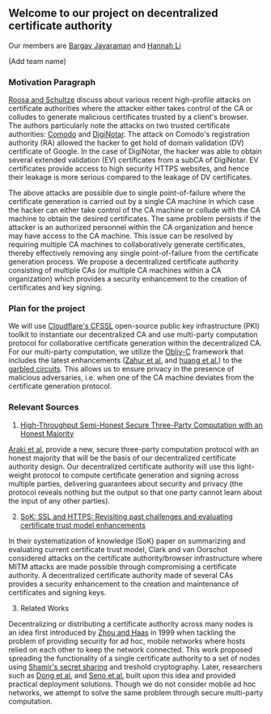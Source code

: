 ## Welcome to our project on decentralized certificate authority

Our  members are [Bargav Jayaraman](https://github.com/bargavjayaraman) and [Hannah Li](https://github.com/HainaLi/)

(Add team name)


### Motivation Paragraph

[Roosa and Schultze](http://ieeexplore.ieee.org/document/6451080/) discuss about various recent high-profile attacks on certificate authorities where the attacker either takes control of the CA or colludes to generate malicious certificates trusted by a client's browser. The authors particularly note the attacks on two trusted certificate authorities: [Comodo](https://freedom-to-tinker.com/2011/03/23/web-browsers-and-comodo-disclose-successful-certificate-authority-attack-perhaps-iran/) and [DigiNotar](http://freedom-to-tinker.com/2011/09/06/diginotar-hack-highlights-critical-failures-our-ssl-web-security-model/). The attack on Comodo's registration authority (RA) allowed the hacker to get hold of domain validation (DV) certificate of Google. In the case of DigiNotar, the hacker was able to obtain several extended validation (EV) certificates from a subCA of DigiNotar. EV certificates provide access to high security HTTPS websites, and hence their leakage is more serious compared to the leakage of DV certificates.

The above attacks are possible due to single point-of-failure where the certificate generation is carried out by a single CA machine in which case the hacker can either take control of the CA machine or collude with the CA machine to obtain the desired certificates. The same problem persists if the attacker is an authorized personnel within the CA organization and hence may have access to the CA machine. This issue can be resolved by requiring multiple CA machines to collaboratively generate certificates, thereby effectively removing any single point-of-failure from the certificate generation process.
We propose a decentralized certificate authority consisting of multiple CAs (or multiple CA machines within a CA organization) which provides a security enhancement to the creation of certificates and key signing.


### Plan for the project

We will use [Cloudflare's CFSSL](https://github.com/cloudflare/cfssl) open-source public key infrastructure (PKI) toolkit to instantiate our decentralized CA and use multi-party computation protocol for collaborative certificate generation within the decentralized CA. For our multi-party computation, we utilize the [Obliv-C](http://oblivc.org) framework that includes the latest enhancements ([Zahur et al.](https://eprint.iacr.org/2014/756.pdf) and [huang et al.](https://www.cs.umd.edu/~jkatz/papers/SP12.pdf)) to the [garbled circuits](http://ieeexplore.ieee.org/document/4568207/). This allows us to ensure privacy in the presence of malicious adversaries, i.e. when one of the CA machine deviates from the certificate generation protocol.


### Relevant Sources

1. [High-Throughput Semi-Honest Secure Three-Party Computation with an Honest Majority](https://eprint.iacr.org/2016/768.pdf)

  [Araki et al.](https://eprint.iacr.org/2016/768.pdf) provide a new, secure three-party computation protocol with an honest majority that will be the basis of our decentralized certificate authority design. Our decentralized certificate authority will use this light-weight protocol to compute certificate generation and signing across multiple parties, delivering guarantees about security and privacy (the protocol reveals nothing but the output so that one party cannot learn about the input of any other parties). 

2. [SoK: SSL and HTTPS: Revisiting past challenges and evaluating certificate trust model enhancements](https://tlseminar.github.io/docs/soktls.pdf)

  In their systematization of knowledge (SoK) paper on summarizing and evaluating current certificate trust model, Clark and van Oorschot considered attacks on the certificate authority/browser infrastructure where MITM attacks are made possible through compromising a certificate authority. A decentralized certificate authority made of several CAs provides a security enhancement to the creation and maintenance of certificates and signing keys. 

3. Related Works

  Decentralizing or distributing a certificate authority across many nodes is an idea first introduced by [Zhou and Haas](http://ieeexplore.ieee.org/stamp/stamp.jsp?arnumber=806983) in 1999 when tackling the problem of providing security for ad hoc, mobile networks where hosts relied on each other to keep the network connected. This work proposed spreading the functionality of a single certificate authority to a set of nodes using [Shamir's secret sharing](https://cs.jhu.edu/~sdoshi/crypto/papers/shamirturing.pdf) and treshold cryptography. Later, researchers such as [Dong et al.](http://ac.els-cdn.com/S0140366407001673/1-s2.0-S0140366407001673-main.pdf?_tid=18d2c35e-0811-11e7-8a8e-00000aab0f26&acdnat=1489425698_08801bf940f34f59da45353ffe7cd27d)  and [Seno et al.](http://www.sciencedirect.com/science/article/pii/S0140366407001673) built upon this idea and provided practical deployment solutions. Though we do not consider mobile ad hoc networks, we attempt to solve the same problem through secure multi-party computation. 


